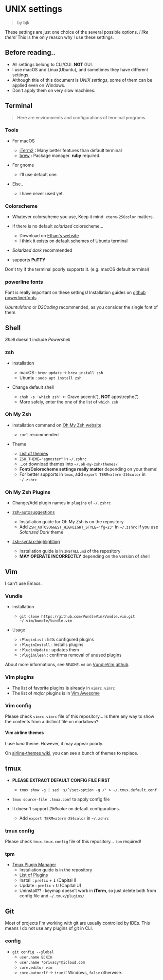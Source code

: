 
UNIX settings
=============

> by bjk

These settings are just one choice of the several possible options.
*I like them!* This is the only reason why I use these settings.

## Before reading..

- All settings belong to CLI/CUI. **NOT** GUI.
- I use macOS and Linux(Ubuntu), and sometimes they have different settings.
- Although title of this document is *UNIX settings*, some of them can be applied even on Windows.
- Don't apply them on very slow machines.

## Terminal

> Here are environments and configurations of terminal programs.

### Tools

- For macOS
    - [iTerm2](https://www.iterm2.com) : Many better features than default terminal
    - [brew](https://brew.sh) : Package manager. **ruby** required.

- For gnome
    - I'll use default one.

- Else..
    - I have never used yet.

### Colorscheme

- Whatever colorscheme you use, Keep it mind: `xterm-256color` matters.

- If there is no default *solarized* colorscheme...
    - Download on [Ethan's website](https://ethanschoonover.com/solarized/)
    - I think it exists on default schemes of Ubuntu terminal

- *Solarized dark* recommended

- supports **PuTTY**

Don't try if the terminal poorly supports it. (e.g. macOS default terminal)

### powerline fonts

Font is really important on these settings!
Installation guides on [github powerline/fonts](https://github.com/powerline/fonts)

*UbuntuMono* or *D2Coding* recommended, as you consider the single font of them.

## Shell

*Shell* doesn't include *Powershell*

### zsh

- Installation
    - macOS : `brew update` &rarr; `brew install zsh`
    - Ubuntu : `sudo apt install zsh`

- Change default shell
    - `chsh -s 'which zsh'` &larr; Grave accent(&#96;), **NOT** apostrephe(&#39;)
    - More safely, enter the one of the list of `which zsh`

### Oh My Zsh

- Installation command on [Oh My Zsh website](https://ohmyz.sh)
    - `curl` recommended

- Theme
    - [List of themes](https://github.com/robbyrussell/oh-my-zsh/wiki/Themes)
    - `ZSH_THEME="agnoster"` in `~/.zshrc`
    - ...or download themes into `~/.oh-my-zsh/themes/`
    - **Font/Colorscheme settings really matter** depending on your theme!
    - For better supports in `tmux`, add `export TERM=xterm-256color` in `~/.zshrc`

### Oh My Zsh Plugins

- Change/Add plugin names in `plugins` of `~/.zshrc`

- [zsh-autosuggestions](https://github.com/zsh-users/zsh-autosuggestions)
    - Installation guide for Oh My Zsh is on the repository
    - Add `ZSH_AUTOSUGGEST_HIGHLIGHT_STYLE='fg=23'` in `~/.zshrc` if you use *Solarized Dark* theme

- [zsh-syntax-highlighting](https://github.com/zsh-users/zsh-syntax-highlighting)
    - Installation guide is in `INSTALL.md` of the repository
    - **MAY OPERATE INCORRECTLY** depending on the version of shell

## Vim

I can't use Emacs.

### Vundle

- Installation
    - `git clone https://github.com/VundleVim/Vundle.vim.git ~/.vim/bundle/Vundle.vim`

- Usage
    - `:PluginList` : lists configured plugins
    - `:PluginInstall` : installs plugins
    - `:PluginUpdate` : updates them
    - `:PluginClean` : confirms removal of unused plugins

About more informations, see `README.md` on [VundleVim github](https://github.com/VundleVim/Vundle.vim).

### Vim plugins

- The list of favorite plugins is already in `vimrc.vimrc`
- The list of *major* plugins is in [Vim Awesome](https://vimawesome.com)

### Vim config

Please check `vimrc.vimrc` file of this repository...
Is there any way to show the contents from a distinct file on markdown?

#### Vim airline themes

I use *luna* theme. However, it may appear poorly.

On [airline-themes wiki](https://github.com/vim-airline/vim-airline/wiki/Screenshots), you can see a bunch of themes to replace.

## tmux

- **PLEASE EXTRACT DEFAULT CONFIG FILE FIRST**
    - `tmux show -g | sed 's/^/set-option -g /' > ~/.tmux.default.conf`

- `tmux source-file .tmux.conf` to apply config file

- It doesn't support *256color* on default configurations.
    - Add `export TERM=xterm-256color` in `~/.zshrc`

### tmux config

Please check `tmux.tmux.config` file of this repository...
`tpm` required!

### tpm

- [Tmux Plugin Manager](https://github.com/tmux-plugins/tpm)
    - Installation guide is in the repository
    - [List of Plugins](https://github.com/tmux-plugins)
    - Install : `prefix` + <kbd>I</kbd> (Capital I)
    - Update : `prefix` + <kbd>U</kbd> (Capital U)
    - Uninstall?? : keymap doesn't work in **iTerm**, so just delete both from config file and `~/.tmux/plugins/`

## Git

Most of projects I'm working with git are usually controlled by IDEs.
This means I do not use any plugins of git in CLI.

### config

- `git config --global`
    - `user.name BJKIm`
    - `user.name *privacy*@icloud.com`
    - `core.editor vim`
    - `core.autocrlf` &rarr; `true` if Windows, `false` otherwise..
